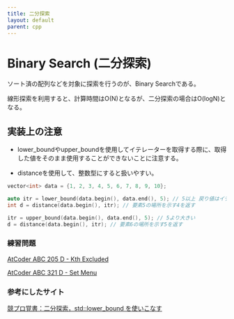 ```yaml
---
title: 二分探索
layout: default
parent: cpp
---
```


# Binary Search (二分探索)

ソート済の配列などを対象に探索を行うのが、Binary Searchである。

線形探索を利用すると、計算時間はO(N)となるが、二分探索の場合はO(logN)となる。
## 実装上の注意

- lower_boundやupper_boundを使用してイテレーターを取得する際に、取得した値をそのまま使用することができないことに注意する。

- distanceを使用して、整数型にすると扱いやすい。

```cpp
vector<int> data = {1, 2, 3, 4, 5, 6, 7, 8, 9, 10};

auto itr = lower_bound(data.begin(), data.end(), 5); // 5以上 戻り値はイテレーター
int d = distance(data.begin(), itr); // 要素5の場所を示す4を返す

itr = upper_bound(data.begin(), data.end(), 5); // 5より大きい
d = distance(data.begin(), itr); // 要素6の場所を示す5を返す
```

### 練習問題

<a href="https://atcoder.jp/contests/abc205/tasks/abc205_d" target="_blank">AtCoder ABC 205 D - Kth Excluded</a>

<a href="https://atcoder.jp/contests/abc321/tasks/abc321_d" target="_blank">AtCoder ABC 321 D - Set Menu</a>

### 参考にしたサイト

<a href="https://pyteyon.hatenablog.com/entry/2019/02/20/194140" target="_blank">競プロ覚書：二分探索，std::lower_bound を使いこなす</a>